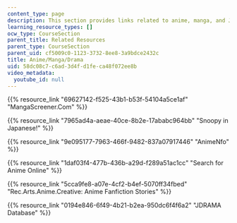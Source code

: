 ```yaml
---
content_type: page
description: This section provides links related to anime, manga, and Japanese drama.
learning_resource_types: []
ocw_type: CourseSection
parent_title: Related Resources
parent_type: CourseSection
parent_uid: cf5009c0-1123-3732-8ee8-3a9bdce2432c
title: Anime/Manga/Drama
uid: 58dc08c7-c6ad-3d4f-d1fe-ca48f072ee8b
video_metadata:
  youtube_id: null
---
```


{{% resource_link "69627142-f525-43b1-b53f-54104a5ce1af" "MangaScreener.Com" %}}

{{% resource_link "7965ad4a-aeae-40ce-8b2e-17ababc964bb" "Snoopy in Japanese!" %}}

{{% resource_link "9e095177-7963-466f-9482-837a07917446" "AnimeNfo" %}}

{{% resource_link "1daf03f4-477b-436b-a29d-f289a51ac1cc" "Search for Anime Online" %}}

{{% resource_link "5cca9fe8-a07e-4cf2-b4ef-5070ff34fbed" "Rec.Arts.Anime.Creative: Anime Fanfiction Stories" %}}

{{% resource_link "0194e846-6f49-4b21-b2ea-950dc6f4f6a2" "JDRAMA Database" %}}